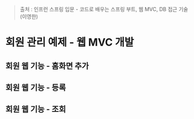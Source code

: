 > 출처 : 인프런  스프링 입문 - 코드로 배우는 스프링 부트, 웹 MVC, DB 접근 기술 (이영한)

# 회원 관리 예제 - 웹 MVC 개발
## 회원 웹 기능 - 홈화면 추가

## 회원 웹 기능 - 등록
## 회원 웹 기능 - 조회
